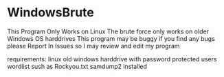 # WindowsBrute
This Program Only Works on Linux
The brute force only works on older Windows OS harddrives
This program may be buggy if you find any bugs please Report In Issues so I may review and edit my program

requirements:
linux
old windows harddrive with password protected users
wordlist sush as Rockyou.txt
samdump2 installed
